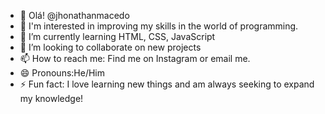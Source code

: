 - 👋 Olá!  @jhonathanmacedo
- 👀 I'm interested in improving my skills in the world of programming.
- 🌱 I’m currently learning HTML, CSS, JavaScript 
- 💞️ I’m looking to collaborate on new projects 
- 📫 How to reach me: Find me on Instagram or email me. 
- 😄 Pronouns:He/Him
- ⚡ Fun fact: I love learning new things and am always seeking to expand my knowledge!

<!---
jhonathanmacedo/jhonathanmacedo is a ✨ special ✨ repository because its `README.md` (this file) appears on your GitHub profile.
You can click the Preview link to take a look at your changes.
--->
